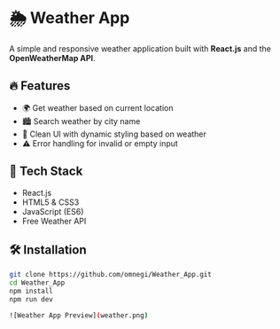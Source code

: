 # 🌦️ Weather App

A simple and responsive weather application built with **React.js** and the **OpenWeatherMap API**.

## 🔥 Features

- 🌍 Get weather based on current location
- 🏙️ Search weather by city name
- 🎨 Clean UI with dynamic styling based on weather
- ⚠️ Error handling for invalid or empty input

## 🚀 Tech Stack

- React.js
- HTML5 & CSS3
- JavaScript (ES6)
- Free Weather API


## 🛠️ Installation

```bash
git clone https://github.com/omnegi/Weather_App.git
cd Weather_App
npm install
npm run dev

![Weather App Preview](weather.png)
